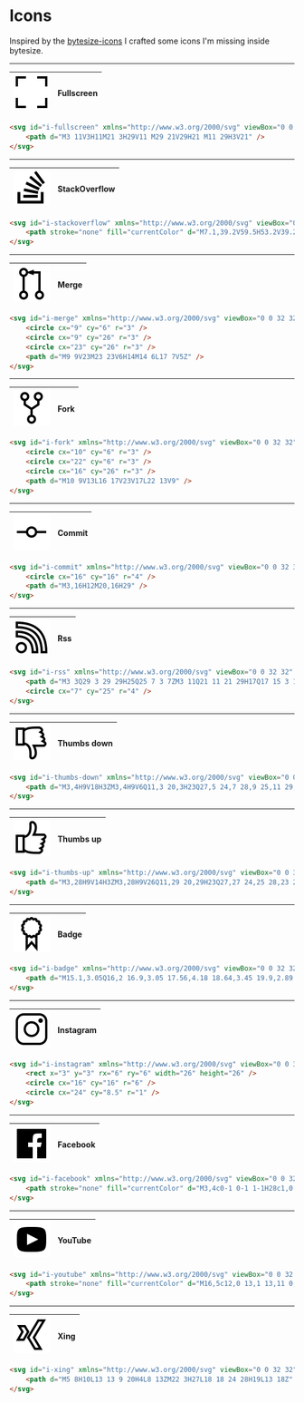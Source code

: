 # Icons

Inspired by the [bytesize-icons](https://github.com/danklammer/bytesize-icons) I crafted some icons I'm missing inside bytesize.

---

![Fullscreen icon](dist/icons/fullscreen.svg?sanitize=true) | **Fullscreen**
---|---

```html
<svg id="i-fullscreen" xmlns="http://www.w3.org/2000/svg" viewBox="0 0 32 32" width="32" height="32" stroke-width="2" stroke="currentColor" fill="none">
    <path d="M3 11V3H11M21 3H29V11 M29 21V29H21 M11 29H3V21" />
</svg>
```

---

![StackOverflow icon](dist/icons/stackoverflow.svg?sanitize=true) | **StackOverflow**
---|---

```html
<svg id="i-stackoverflow" xmlns="http://www.w3.org/2000/svg" viewBox="0 0 64 64" width="32" height="32">
    <path stroke="none" fill="currentColor" d="M7.1,39.2V59.5H53.2V39.2H48.3V54.5H12.2V39.2ZM43,49.2V44.2H17.5V49.2ZM43,42.7L43.9,37.8L19,32.7L18,37.5ZM44.4,36.3L46.5,31.8L23.5,21L21.4,25.5ZM47.5,30.4L50.5,26.7L30.9,10.4L27.9,14.1ZM51.7,25.4L55.6,22.6L40.4,2.1L36.6,5Z"/>
</svg>
```

---

![Merge icon](dist/icons/merge.svg?sanitize=true) | **Merge**
---|---

```html
<svg id="i-merge" xmlns="http://www.w3.org/2000/svg" viewBox="0 0 32 32" width="32" height="32" stroke-width="2" stroke="currentColor" fill="none">
    <circle cx="9" cy="6" r="3" />
    <circle cx="9" cy="26" r="3" />
    <circle cx="23" cy="26" r="3" />
    <path d="M9 9V23M23 23V6H14M14 6L17 7V5Z" />
</svg>
```

---

![Fork icon](dist/icons/fork.svg?sanitize=true) | **Fork**
---|---

```html
<svg id="i-fork" xmlns="http://www.w3.org/2000/svg" viewBox="0 0 32 32" width="32" height="32" stroke-width="2" stroke="currentColor" fill="none">
    <circle cx="10" cy="6" r="3" />
    <circle cx="22" cy="6" r="3" />
    <circle cx="16" cy="26" r="3" />
    <path d="M10 9V13L16 17V23V17L22 13V9" />
</svg>
```

---

![Commit icon](dist/icons/commit.svg?sanitize=true) | **Commit**
---|---

```html
<svg id="i-commit" xmlns="http://www.w3.org/2000/svg" viewBox="0 0 32 32" width="32" height="32" stroke-width="2" stroke="currentColor" fill="none">
    <circle cx="16" cy="16" r="4" />
    <path d="M3,16H12M20,16H29" />
</svg>
```

---

![Rss icon](dist/icons/rss.svg?sanitize=true) | **Rss**
---|---

```html
<svg id="i-rss" xmlns="http://www.w3.org/2000/svg" viewBox="0 0 32 32" width="32" height="32" stroke-width="2" stroke="currentColor" fill="none">
    <path d="M3 3Q29 3 29 29H25Q25 7 3 7ZM3 11Q21 11 21 29H17Q17 15 3 15Z" />
    <circle cx="7" cy="25" r="4" />
</svg>
```

---

![Thumbs down icon](dist/icons/thumbs-down.svg?sanitize=true) | **Thumbs down**
---|---

```html
<svg id="i-thumbs-down" xmlns="http://www.w3.org/2000/svg" viewBox="0 0 32 32" width="32" height="32" stroke-width="2" stroke="currentColor" fill="none">
    <path d="M3,4H9V18H3ZM3,4H9V6Q11,3 20,3H23Q27,5 24,7 28,9 25,11 29,13 26,15 30,17 27,19H18C23,29 16,32 15,29 15,26 16,18 9,17V18H3Z" />
</svg>
```

---

![Thumbs up icon](dist/icons/thumbs-up.svg?sanitize=true) | **Thumbs up**
---|---

```html
<svg id="i-thumbs-up" xmlns="http://www.w3.org/2000/svg" viewBox="0 0 32 32" width="32" height="32" stroke-width="2" stroke="currentColor" fill="none">
    <path d="M3,28H9V14H3ZM3,28H9V26Q11,29 20,29H23Q27,27 24,25 28,23 25,21 29,19 26,17 30,15 27,13H18C23,3 16,0 15,3 15,6 16,14 9,15V14H3Z" />
</svg>
```

---

![Badge icon](dist/icons/badge.svg?sanitize=true) | **Badge**
---|---

```html
<svg id="i-badge" xmlns="http://www.w3.org/2000/svg" viewBox="0 0 32 32" width="32" height="32" stroke-width="2" stroke="currentColor" fill="none">
    <path d="M15.1,3.05Q16,2 16.9,3.05 17.56,4.18 18.64,3.45 19.9,2.89 20.26,4.23 20.36,5.53 21.66,5.34 23.04,5.39 22.77,6.74 22.31,7.96 23.55,8.36 24.77,9 23.95,10.1 23,11 23.95,11.9 24.77,13 23.55,13.64 22.31,14.04 22.77,15.26 23.04,16.61 21.66,16.66 20.36,16.47 20.26,17.77 19.9,19.11 18.64,18.55 17.56,17.82 16.9,18.95 16,20 15.1,18.95 14.44,17.82 13.36,18.55 12.1,19.11 11.74,17.77V29L16,24 20.26,29V17.77Q19.9,19.11 18.64,18.55 17.56,17.82 16.9,18.95 16,20 15.1,18.95 14.44,17.82 13.36,18.55 12.1,19.11 11.74,17.77 11.64,16.47 10.34,16.66 8.96,16.61 9.23,15.26 9.69,14.04 8.45,13.64 7.23,13 8.05,11.9 9,11 8.05,10.1 7.23,9 8.45,8.36 9.69,7.96 9.23,6.74 8.96,5.39 10.34,5.34 11.64,5.53 11.74,4.23 12.1,2.89 13.36,3.45 14.44,4.18 15.1,3.05Z" />
</svg>
```

---

![Instagram icon](dist/icons/instagram.svg?sanitize=true) | **Instagram**
---|---

```html
<svg id="i-instagram" xmlns="http://www.w3.org/2000/svg" viewBox="0 0 32 32" width="32" height="32" stroke-width="2" stroke="currentColor" fill="none">
    <rect x="3" y="3" rx="6" ry="6" width="26" height="26" />
    <circle cx="16" cy="16" r="6" />
    <circle cx="24" cy="8.5" r="1" />
</svg>
```

---

![Facebook icon](dist/icons/facebook.svg?sanitize=true) | **Facebook**
---|---

```html
<svg id="i-facebook" xmlns="http://www.w3.org/2000/svg" viewBox="0 0 32 32" width="32" height="32">
    <path stroke="none" fill="currentColor" d="M3,4c0-1 0-1 1-1H28c1,0 1,0 1,1V28c0,1 0,1 -1,1h-7v-10h3l1-4h-4c0-4 0-4 4-4v-4c-8,0 -8,0 -8,8h-4v4h4v10h-13c-1,0 -1,0 -1-1Z" />
</svg>
```

---

![YouTube icon](dist/icons/youtube.svg?sanitize=true) | **YouTube**
---|---

```html
<svg id="i-youtube" xmlns="http://www.w3.org/2000/svg" viewBox="0 0 32 32" width="32" height="32">
    <path stroke="none" fill="currentColor" d="M16,5c12,0 13,1 13,11 0,10 -1,11 -13,11 -12,0 -13-1 -13-11 0-10 1-11 13-11ZM12,11l0,10 10-5ZZ" />
</svg>
```

---

![Xing icon](dist/icons/xing.svg?sanitize=true) | **Xing**
---|---

```html
<svg id="i-xing" xmlns="http://www.w3.org/2000/svg" viewBox="0 0 32 32" width="32" height="32" stroke-width="2" stroke="currentColor" fill="none">
    <path d="M5 8H10L13 13 9 20H4L8 13ZM22 3H27L18 18 24 28H19L13 18Z" />
</svg>
```
